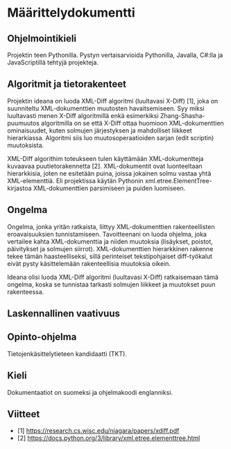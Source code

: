 # Määrittelydokumentti

## Ohjelmointikieli

Projektin teen Pythonilla. Pystyn vertaisarvioida Pythonilla, Javalla, C#:lla ja JavaScriptillä tehtyjä projekteja.

## Algoritmit ja tietorakenteet

Projektin ideana on luoda XML-Diff algoritmi (luultavasi X-Diff) [1], joka on suunniteltu XML-dokumenttien muutosten havaitsemiseen. Syy miksi luultavasti menen X-Diff algoritmillä enkä esimerkiksi Zhang-Shasha-puumuutos algoritmilla on se että X-Diff ottaa huomioon XML-dokumenttien ominaisuudet, kuten solmujen järjestyksen ja mahdolliset liikkeet hierarkiassa. Algoritmi siis luo muutosoperaatioiden sarjan (edit scriptin) muutoksista.

XML-Diff algorithim toteukseen tulen käyttämään XML-dokumentteja kuvaavaa puutietorakennetta 
[2]. XML-dokumentit ovat luonteeltaan hierarkkisia, joten ne esitetään puina, joissa jokainen solmu vastaa yhtä XML-elementtiä. Eli projektissa käytän Pythonin 
xml.etree.ElementTree-kirjastoa XML-dokumenttien parsimiseen ja puiden luomiseen. 

## Ongelma

Ongelma, jonka yritän ratkaista, liittyy XML-dokumenttien rakenteellisten eroavaisuuksien tunnistamiseen. Tavoitteenani on luoda ohjelma, joka vertailee kahta XML-dokumenttia ja niiden muutoksia (lisäykset, poistot, päivitykset ja solmujen siirrot). XML-dokumenttien hierarkkinen rakenne tekee tämän haasteelliseksi, sillä perinteiset tekstipohjaiset diff-työkalut eivät pysty käsittelemään rakenteellisia muutoksia oikein.

Ideana olisi luoda XML-Diff algoritmi (luultavasi X-Diff) ratkaisemaan tämä ongelma, koska se tunnistaa tarkasti solmujen liikkeet ja muutokset puun rakenteessa.

## Laskennallinen vaativuus



## Opinto-ohjelma

Tietojenkäsittelytieteen kandidaatti (TKT).

## Kieli

Dokumentaatiot on suomeksi ja ohjelmakoodi englanniksi.


## Viitteet
- [1] https://research.cs.wisc.edu/niagara/papers/xdiff.pdf
- [2] https://docs.python.org/3/library/xml.etree.elementtree.html
